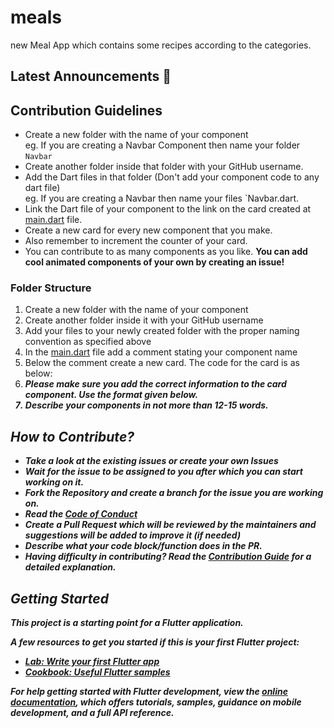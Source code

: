 # meals

new Meal App which contains some recipes according to the categories.

## Latest Announcements 📢



## Contribution Guidelines

- Create a new folder with the name of your component <br> eg. If you are creating a Navbar Component then name your folder `Navbar`
- Create another folder inside that folder with your GitHub username.
- Add the Dart files in that folder (Don't add your component code to any dart file) <br> eg. If you are creating a Navbar then name your files `Navbar.dart.
- Link the Dart file of your component to the link on the card created at [main.dart](https://github.com/SiddheshMore24/Meal-App/lib/main.dart) file.
- Create a new card for every new component that you make.
- Also remember to increment the counter of your card.
- You can contribute to as many components as you like. <b>You can add cool animated components of your own by creating an issue!</b>

### Folder Structure

1. Create a new folder with the name of your component
2. Create another folder inside it with your GitHub username
3. Add your files to your newly created folder with the proper naming convention as specified above
4. In the [main.dart](https://github.com/SiddheshMore24/Meal-App/lib/main.dart) file add a comment stating your component name
5. Below the comment create a new card. The code for the card is as below: <br>
6. <b><i> Please make sure you add the correct information to the card component. Use the format given below.
7. Describe your components in not more than 12-15 words.
## How to Contribute?

- Take a look at the existing issues or create your own Issues
- Wait for the issue to be assigned to you after which you can start working on it.
- Fork the Repository and create a branch for the issue you are working on.
- Read the [Code of Conduct](CODE_OF_CONDUCT.md)
- Create a Pull Request which will be reviewed by the maintainers and suggestions will be added to improve it (if needed)
- Describe what your code block/function does in the PR.
- Having difficulty in contributing? Read the [Contribution Guide](CONTRIBUTING.md) for a detailed explanation.

## Getting Started

This project is a starting point for a Flutter application.

A few resources to get you started if this is your first Flutter project:

- [Lab: Write your first Flutter app](https://docs.flutter.dev/get-started/codelab)
- [Cookbook: Useful Flutter samples](https://docs.flutter.dev/cookbook)

For help getting started with Flutter development, view the
[online documentation](https://docs.flutter.dev/), which offers tutorials,
samples, guidance on mobile development, and a full API reference.
